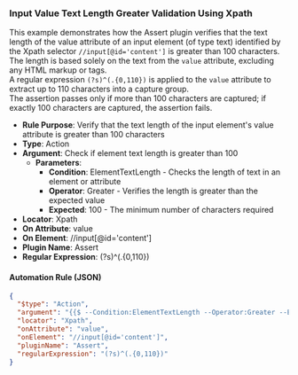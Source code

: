 ### Input Value Text Length Greater Validation Using Xpath

This example demonstrates how the Assert plugin verifies that the text length of the value attribute of an input element (of type text) identified by the Xpath selector `//input[@id='content']` is greater than 100 characters.  
The length is based solely on the text from the `value` attribute, excluding any HTML markup or tags.  
A regular expression `(?s)^(.{0,110})` is applied to the `value` attribute to extract up to 110 characters into a capture group.  
The assertion passes only if more than 100 characters are captured; if exactly 100 characters are captured, the assertion fails.

- **Rule Purpose**: Verify that the text length of the input element's value attribute is greater than 100 characters  
- **Type**: Action  
- **Argument**: Check if element text length is greater than 100  
  - **Parameters**:  
    - **Condition**: ElementTextLength - Checks the length of text in an element or attribute  
    - **Operator**: Greater - Verifies the length is greater than the expected value  
    - **Expected**: 100 - The minimum number of characters required  
- **Locator**: Xpath  
- **On Attribute**: value  
- **On Element**: //input[@id='content']  
- **Plugin Name**: Assert  
- **Regular Expression**: (?s)^(.{0,110})

#### Automation Rule (JSON)

```json
{
  "$type": "Action",
  "argument": "{{$ --Condition:ElementTextLength --Operator:Greater --Expected:100}}",
  "locator": "Xpath",
  "onAttribute": "value",
  "onElement": "//input[@id='content']",
  "pluginName": "Assert",
  "regularExpression": "(?s)^(.{0,110})"
}
```
